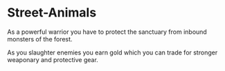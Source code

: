 # Street-Animals

As a powerful warrior you have to protect the sanctuary from
inbound monsters of the forest.

As you slaughter enemies you earn gold which you can trade
for stronger weaponary and protective gear.
